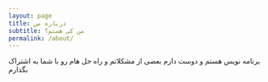 ```yaml
---
layout: page
title: درباره من
subtitle: من کی هستم؟
permalink: /about/
---
```


برنامه نویس هستم و دوست دارم بعضی از مشکلاتم و راه حل هام رو با شما به اشتراک بگذارم